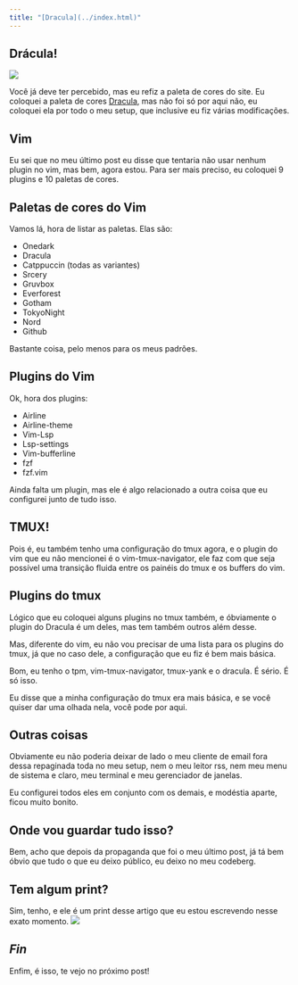 ```yaml
---
title: "[Dracula](../index.html)"
---
```


<head>
<meta name="viewport" content="width=device-width, initial-scale=1" />
<meta charset="utf-8">
<title>Sea</title>
<link rel="stylesheet" href="./src/styles.css " />
<link rel="stylesheet" href="./src/colors.css " />
<link rel="stylesheet" href="../src/styles.css " />
<link rel="stylesheet" href="../src/colors.css " />
</head>

## Drácula!

![](../src/media/gif/dracula.gif)

Você já deve ter percebido, mas eu refiz a paleta de cores do site. Eu
coloquei a paleta de cores [Dracula](https://draculatheme.com), mas não
foi só por aqui não, eu coloquei ela por todo o meu setup, que inclusive
eu fiz várias modificações.

## Vim

Eu sei que no meu último post eu disse que tentaria não usar nenhum
plugin no vim, mas bem, agora estou. Para ser mais preciso, eu coloquei
9 plugins e 10 paletas de cores.

## Paletas de cores do Vim

Vamos lá, hora de listar as paletas. Elas são:

-   Onedark
-   Dracula
-   Catppuccin (todas as variantes)
-   Srcery
-   Gruvbox
-   Everforest
-   Gotham
-   TokyoNight
-   Nord
-   Github

Bastante coisa, pelo menos para os meus padrões.

## Plugins do Vim

Ok, hora dos plugins:

-   Airline
-   Airline-theme
-   Vim-Lsp
-   Lsp-settings
-   Vim-bufferline
-   fzf
-   fzf.vim

Ainda falta um plugin, mas ele é algo relacionado a outra coisa que eu
configurei junto de tudo isso.

## TMUX!

Pois é, eu também tenho uma configuração do tmux agora, e o plugin do
vim que eu não mencionei é o vim-tmux-navigator, ele faz com que seja
possível uma transição fluida entre os painéis do tmux e os buffers do
vim.

## Plugins do tmux

Lógico que eu coloquei alguns plugins no tmux também, e óbviamente o
plugin do Dracula é um deles, mas tem também outros além desse.

Mas, diferente do vim, eu não vou precisar de uma lista para os plugins
do tmux, já que no caso dele, a configuração que eu fiz é bem mais
básica.

Bom, eu tenho o tpm, vim-tmux-navigator, tmux-yank e o dracula. É sério.
É só isso.

Eu disse que a minha configuração do tmux era mais básica, e se você
quiser dar uma olhada nela, você pode por aqui.

## Outras coisas

Obviamente eu não poderia deixar de lado o meu cliente de email fora
dessa repaginada toda no meu setup, nem o meu leitor rss, nem meu menu
de sistema e claro, meu terminal e meu gerenciador de janelas.

Eu configurei todos eles em conjunto com os demais, e modéstia aparte,
ficou muito bonito.

## Onde vou guardar tudo isso?

Bem, acho que depois da propaganda que foi o meu último post, já tá bem
óbvio que tudo o que eu deixo público, eu deixo no meu codeberg.

## Tem algum print?

Sim, tenho, e ele é um print desse artigo que eu estou escrevendo nesse
exato momento. ![](../src/media/img/dracula-preview.png)

## *Fin*

Enfim, é isso, te vejo no próximo post!
